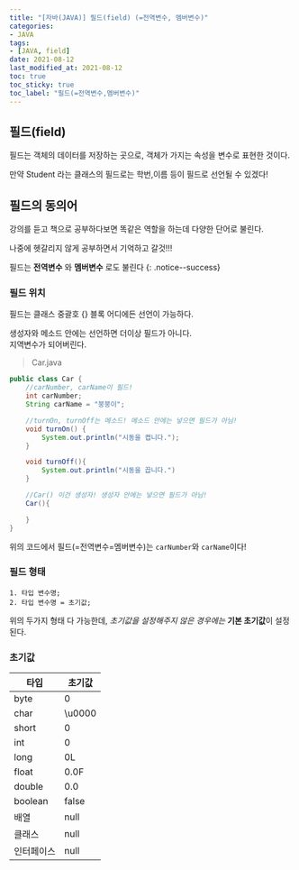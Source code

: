 ```yaml
---
title: "[자바(JAVA)] 필드(field) (=전역변수, 멤버변수)"
categories:
- JAVA
tags: 
- [JAVA, field]
date: 2021-08-12
last_modified_at: 2021-08-12
toc: true
toc_sticky: true
toc_label: "필드(=전역변수,멤버변수)"
---
```


## 필드(field)

필드는 객체의 데이터를 저장하는 곳으로, 객체가 가지는 속성을 변수로 표현한 것이다.

만약 Student 라는 클래스의 필드로는 학번,이름 등이 필드로 선언될 수 있겠다!

## 필드의 동의어

강의를 듣고 책으로 공부하다보면 똑같은 역할을 하는데 다양한 단어로 불린다.

나중에 헷갈리지 않게 공부하면서 기억하고 갈것!!!

필드는 **전역변수** 와 **멤버변수** 로도 불린다
{: .notice--success}

### 필드 위치

필드는 클래스 중괄호 {} 블록 어디에든 선언이 가능하다.

생성자와 메소드 안에는 선언하면 더이상 필드가 아니다.   
지역변수가 되어버린다.

>Car.java

```java
public class Car {
    //carNumber, carName이 필드!
	int carNumber;
	String carName = "붕붕이";

    //turnOn, turnOff는 메소드! 메소드 안에는 넣으면 필드가 아님!
    void turnOn() {
	    System.out.println("시동을 켭니다.");
	}

    void turnOff(){
        System.out.println("시동을 끕니다.")
    }

    //Car() 이건 생성자! 생성자 안에는 넣으면 필드가 아님!
    Car(){

    }
}
```

위의 코드에서 필드(=전역변수=멤버변수)는 `carNumber`와 `carName`이다!


### 필드 형태

```
1. 타입 변수명;
2. 타입 변수명 = 초기값;
```

위의 두가지 형태 다 가능한데, _초기값을 설정해주지 않은 경우에는_ **기본 초기값**이 설정된다.

### 초기값

| 타입 | 초기값 |
|--|--|
| byte | 0 |
| char | \u0000 |
| short | 0 |
| int | 0 |
| long | 0L |
| float | 0.0F |
| double | 0.0 |
| boolean | false |
| 배열 | null |
| 클래스 | null |
| 인터페이스 | null |

